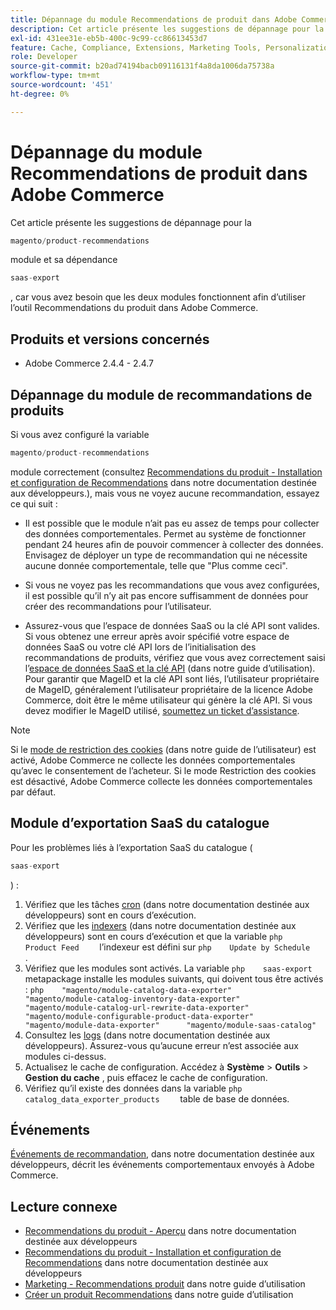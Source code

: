 ```yaml
---
title: Dépannage du module Recommendations de produit dans Adobe Commerce
description: Cet article présente les suggestions de dépannage pour la
exl-id: 431ee31e-eb5b-400c-9c99-cc86613453d7
feature: Cache, Compliance, Extensions, Marketing Tools, Personalization, Products, Recommendations
role: Developer
source-git-commit: b20ad74194bacb09116131f4a8da1006da75738a
workflow-type: tm+mt
source-wordcount: '451'
ht-degree: 0%

---
```


# Dépannage du module Recommendations de produit dans Adobe Commerce

Cet article présente les suggestions de dépannage pour la

```php
magento/product-recommendations
```

module et sa dépendance

```php
saas-export
```

, car vous avez besoin que les deux modules fonctionnent afin d’utiliser l’outil Recommendations du produit dans Adobe Commerce.

## Produits et versions concernés

* Adobe Commerce 2.4.4 - 2.4.7

## Dépannage du module de recommandations de produits

Si vous avez configuré la variable

```php
magento/product-recommendations
```

module correctement (consultez [Recommendations du produit - Installation et configuration de Recommendations](https://devdocs.magento.com/recommendations/install-configure.html) dans notre documentation destinée aux développeurs.), mais vous ne voyez aucune recommandation, essayez ce qui suit :

* Il est possible que le module n’ait pas eu assez de temps pour collecter des données comportementales. Permet au système de fonctionner pendant 24 heures afin de pouvoir commencer à collecter des données. Envisagez de déployer un type de recommandation qui ne nécessite aucune donnée comportementale, telle que &quot;Plus comme ceci&quot;.

* Si vous ne voyez pas les recommandations que vous avez configurées, il est possible qu’il n’y ait pas encore suffisamment de données pour créer des recommandations pour l’utilisateur.

* Assurez-vous que l’espace de données SaaS ou la clé API sont valides. Si vous obtenez une erreur après avoir spécifié votre espace de données SaaS ou votre clé API lors de l’initialisation des recommandations de produits, vérifiez que vous avez correctement saisi l’[espace de données SaaS et la clé API](https://docs.magento.com/user-guide/configuration/services/saas.html) (dans notre guide d’utilisation). Pour garantir que MageID et la clé API sont liés, l’utilisateur propriétaire de MageID, généralement l’utilisateur propriétaire de la licence Adobe Commerce, doit être le même utilisateur qui génère la clé API. Si vous devez modifier le MageID utilisé, [soumettez un ticket d’assistance](/help/help-center-guide/help-center/magento-help-center-user-guide.md#submit-ticket).

>[!NOTE]
>
>Si le [mode de restriction des cookies](https://docs.magento.com/m2/ce/user_guide/stores/compliance-cookie-restriction-mode.html) (dans notre guide de l’utilisateur) est activé, Adobe Commerce ne collecte les données comportementales qu’avec le consentement de l’acheteur. Si le mode Restriction des cookies est désactivé, Adobe Commerce collecte les données comportementales par défaut.

## Module d’exportation SaaS du catalogue

Pour les problèmes liés à l’exportation SaaS du catalogue (

```php
saas-export
```

) :

1. Vérifiez que les tâches [cron](https://devdocs.magento.com/guides/v2.3/config-guide/cli/config-cli-subcommands-cron.html) (dans notre documentation destinée aux développeurs) sont en cours d’exécution.
1. Vérifiez que les [indexers](https://devdocs.magento.com/guides/v2.3/config-guide/cli/config-cli-subcommands-index.html) (dans notre documentation destinée aux développeurs) sont en cours d’exécution et que la variable    ```php    Product Feed    ```    l’indexeur est défini sur    ```php    Update by Schedule    ```    .
1. Vérifiez que les modules sont activés. La variable    ```php    saas-export    ```    metapackage installe les modules suivants, qui doivent tous être activés :    ```php    "magento/module-catalog-data-exporter"      "magento/module-catalog-inventory-data-exporter"      "magento/module-catalog-url-rewrite-data-exporter"      "magento/module-configurable-product-data-exporter"      "magento/module-data-exporter"      "magento/module-saas-catalog"    ```
1. Consultez les [logs](https://devdocs.magento.com/guides/v2.3/config-guide/cli/logging.html) (dans notre documentation destinée aux développeurs). Assurez-vous qu’aucune erreur n’est associée aux modules ci-dessus.
1. Actualisez le cache de configuration. Accédez à **Système** > **Outils** > **Gestion du cache** , puis effacez le cache de configuration.
1. Vérifiez qu’il existe des données dans la variable    ```php    catalog_data_exporter_products    ```    table de base de données.

## Événements

[Événements de recommandation](https://devdocs.magento.com/recommendations/verify.html), dans notre documentation destinée aux développeurs, décrit les événements comportementaux envoyés à Adobe Commerce.

## Lecture connexe

* [Recommendations du produit - Aperçu](https://devdocs.magento.com/recommendations/product-recs.html) dans notre documentation destinée aux développeurs
* [Recommendations du produit - Installation et configuration de Recommendations](https://devdocs.magento.com/recommendations/install-configure.html) dans notre documentation destinée aux développeurs
* [Marketing - Recommendations produit](https://docs.magento.com/m2/ee/user_guide/marketing/product-recommendations.html) dans notre guide d’utilisation
* [Créer un produit Recommendations](https://docs.magento.com/m2/ee/user_guide/marketing/create-new-rec.html) dans notre guide d’utilisation
